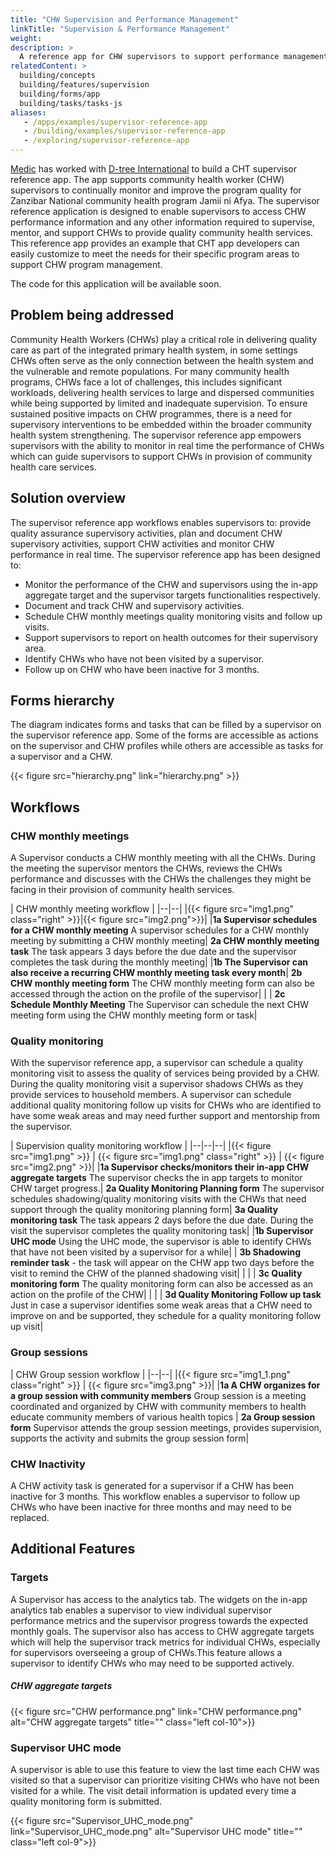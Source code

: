 ```yaml
---
title: "CHW Supervision and Performance Management"
linkTitle: "Supervision & Performance Management"
weight:
description: >
  A reference app for CHW supervisors to support performance management of CHWs
relatedContent: >
  building/concepts
  building/features/supervision
  building/forms/app
  building/tasks/tasks-js
aliases:
   - /apps/examples/supervisor-reference-app
   - /building/examples/supervisor-reference-app
   - /exploring/supervisor-reference-app
---
```


[Medic](https://medic.org/) has worked with [D-tree International](https://www.d-tree.org/) to build a CHT supervisor reference app. The app supports community health worker (CHW) supervisors to continually monitor and improve the program quality for Zanzibar National community health program Jamii ni Afya. The supervisor reference application is designed to enable supervisors to access CHW performance information and any other information required to supervise, mentor, and support CHWs to provide quality community health services. This reference app provides an example that CHT app developers can easily customize to meet the needs for their specific program areas to support CHW program management.

The code for this application will be available soon.

## Problem being addressed
Community Health Workers (CHWs) play a critical role in delivering quality care as part of the integrated primary health system, in some settings CHWs often serve as the only connection between the health system and the vulnerable and remote populations. For many community health programs, CHWs face a lot of challenges, this includes significant workloads, delivering health services to large and dispersed communities while being supported by limited and inadequate supervision. To ensure sustained positive impacts on CHW programmes, there is a need for supervisory interventions to be embedded within the broader community health system strengthening. The  supervisor reference app empowers supervisors with the ability to monitor in real time the performance of CHWs which can guide supervisors to support CHWs in provision of community health care services.

## Solution overview
The supervisor reference app workflows enables supervisors to: provide quality assurance supervisory activities, plan and document CHW supervisory activities, support CHW activities and monitor CHW performance in real time. The supervisor reference app has been designed to:
 * Monitor the performance of the CHW and supervisors using the in-app aggregate target and the supervisor targets functionalities respectively.
 * Document and track CHW and supervisory activities.
 * Schedule CHW monthly meetings quality monitoring visits and follow up visits.
 * Support supervisors to report on health outcomes for their supervisory area.
 * Identify CHWs who have not been visited by a supervisor.
 * Follow up on CHW who have been inactive for 3 months.

## Forms hierarchy
The diagram indicates forms and tasks that can be filled by a supervisor on the supervisor reference app. Some of the forms are accessible as actions on the supervisor and CHW profiles while others are accessible as tasks for a supervisor and a CHW.

{{< figure src="hierarchy.png"  link="hierarchy.png" >}}

## Workflows

### CHW monthly meetings
A Supervisor conducts a CHW monthly meeting with all the CHWs. During the meeting the supervisor mentors the CHWs, reviews the CHWs performance and discusses with the CHWs the challenges they might be facing in their provision of community health services.

| CHW monthly meeting workflow |
|--|--|
|{{< figure src="img1.png"  class="right" >}}|{{< figure src="img2.png">}}|
|**1a Supervisor schedules for a CHW monthly meeting** A supervisor schedules for a CHW monthly meeting by submitting a CHW monthly meeting| **2a CHW monthly meeting task** The task appears 3 days before the due date and the supervisor completes the task during the monthly meeting|
|**1b The Supervisor can also receive a recurring CHW monthly meeting task every month**| **2b CHW monthly meeting form** The CHW monthly meeting form can also be accessed through the action on the profile of the supervisor|
| | **2c Schedule Monthly Meeting** The Supervisor can schedule the next CHW meeting form using the CHW monthly meeting form or task|

### Quality monitoring
With the supervisor reference app, a supervisor can schedule a quality monitoring visit to assess the quality of services being provided by a CHW. During the quality monitoring visit a supervisor shadows CHWs as they provide services to household members. A supervisor can schedule additional quality monitoring follow up visits for CHWs who are identified to have some weak areas and may need further support and mentorship from the supervisor.

| Supervision quality monitoring workflow |
|--|--|--|
|{{< figure src="img1.png" >}} | {{< figure src="img1.png"  class="right" >}} | {{< figure src="img2.png" >}}|
|**1a Supervisor checks/monitors their in-app CHW aggregate targets** The supervisor checks the in app targets to monitor CHW target progress.| **2a Quality Monitoring Planning form** The supervisor schedules shadowing/quality monitoring visits with the CHWs that need support through the quality monitoring planning form| **3a Quality monitoring task** The task appears 2 days before the due date. During the visit the supervisor completes the quality monitoring task|
|**1b Supervisor UHC mode** Using the UHC mode, the supervisor is able to identify CHWs that have not been visited by a supervisor for a while| | **3b Shadowing reminder task** - the task will appear on the CHW app two days before the visit to remind the CHW of the planned shadowing visit|
| | | **3c Quality monitoring form** The quality monitoring form can also be accessed as an action on the profile of the CHW|
| | | **3d Quality Monitoring Follow up task** Just in case a supervisor identifies some weak areas that a CHW need to improve on and be supported, they schedule for a quality monitoring follow up visit|

### Group sessions

| CHW Group session workflow |
|--|--|
|{{< figure src="img1_1.png" class="right" >}} | {{< figure src="img3.png" >}}|
|**1a A CHW organizes for a group session with community members** Group session is a meeting coordinated and organized by CHW with community members to health educate community members of various health topics | **2a Group session form** Supervisor attends the group session meetings, provides supervision, supports the activity and submits the group session form|

### CHW Inactivity
A CHW activity task is generated for a supervisor if a CHW has been inactive for 3 months. This workflow enables a supervisor to follow up CHWs who have been inactive for three months and may need to be replaced.

## Additional Features

### Targets
A Supervisor has access to the analytics tab. The widgets on the in-app analytics tab enables a supervisor to view individual supervisor performance metrics and the supervisor progress towards the expected monthly goals. The supervisor also has access to CHW aggregate targets which will help the supervisor track metrics for individual CHWs, especially for supervisors overseeing a group of CHWs.This feature allows a supervisor to identify CHWs who may need to be supported actively.

##### CHW aggregate targets

{{< figure src="CHW performance.png" link="CHW performance.png" alt="CHW aggregate targets" title="" class="left col-10">}}

### Supervisor UHC mode
A supervisor is able to use this feature to view the last time each CHW was visited so that a supervisor can prioritize visiting CHWs who have not been visited for a while. The visit detail information is updated every time a quality monitoring form is submitted.

{{< figure src="Supervisor_UHC_mode.png" link="Supervisor_UHC_mode.png" alt="Supervisor UHC mode" title="" class="left col-9">}}
